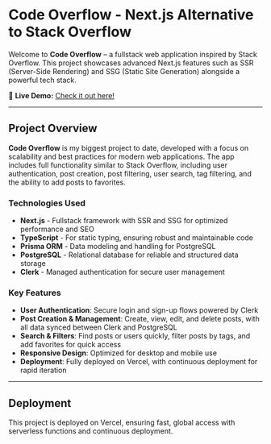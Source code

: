# Code Overflow - Next.js Alternative to Stack Overflow

Welcome to **Code Overflow** – a fullstack web application inspired by Stack Overflow. This project showcases advanced Next.js features such as SSR (Server-Side Rendering) and SSG (Static Site Generation) alongside a powerful tech stack.

🚀 **Live Demo:** [Check it out here!](https://code-overflow-six.vercel.app/)

---

## Project Overview

**Code Overflow** is my biggest project to date, developed with a focus on scalability and best practices for modern web applications. The app includes full functionality similar to Stack Overflow, including user authentication, post creation, post filtering, user search, tag filtering, and the ability to add posts to favorites.

### Technologies Used

- **Next.js** - Fullstack framework with SSR and SSG for optimized performance and SEO
- **TypeScript** - For static typing, ensuring robust and maintainable code
- **Prisma ORM** - Data modeling and handling for PostgreSQL
- **PostgreSQL** - Relational database for reliable and structured data storage
- **Clerk** - Managed authentication for secure user management

### Key Features

- **User Authentication**: Secure login and sign-up flows powered by Clerk
- **Post Creation & Management**: Create, view, edit, and delete posts, with all data synced between Clerk and PostgreSQL
- **Search & Filters**: Find posts or users quickly, filter posts by tags, and add favorites for quick access
- **Responsive Design**: Optimized for desktop and mobile use
- **Deployment**: Fully deployed on Vercel, with continuous deployment for rapid iteration

---

## Deployment

This project is deployed on Vercel, ensuring fast, global access with serverless functions and continuous deployment.


